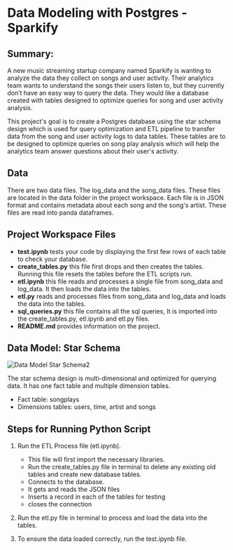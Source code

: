 # Data Modeling with Postgres - Sparkify

## Summary:

A new music streaming startup company named Sparkify is wanting to analyze the data they collect on songs and user activity. Their analytics team wants to understand the songs their users listen to, but they currently don’t have an easy way to query the data. They would like a database created with tables designed to optimize queries for song and user activity analysis.  

This project's goal is to create a Postgres database using the star schema design which is used for query optimization and ETL pipeline to transfer data from the song and user activity logs to data tables. These tables are to be designed to optimize queries on song play analysis which will help the analytics team answer questions about their user's activity.


## Data

There are two data files. The log_data and the song_data files. These files are located in the data folder in the project workspace. Each file is in JSON format and contains metadata about each song and the song's artist. These files are read into panda dataframes.


## Project Workspace Files
  
- **test.ipynb** tests your code by displaying the first few rows of each table to check your database.
- **create_tables.py** this file first drops and then creates the tables. Running this file resets the tables before the ETL scripts run.
- **etl.ipynb** this file reads and processes a single file from song_data and log_data. It then loads the data into the tables. 
- **etl.py** reads and processes files from song_data and log_data and loads the data into the tables. 
- **sql_queries.py** this file contains all the sql queries, It is imported into the create_tables.py, etl.ipynb and etl.py files.
- **README.md** provides information on the project.


## Data Model: Star Schema
![Data Model Star Schema2](https://github.com/mstrish33/DataModeling/assets/139257070/741e53da-f5b2-4dff-918b-f01f9b03f668)

The star schema design is multi-dimensional and optimized for querying data. It has one fact table and multiple dimension tables.
  
- Fact table: songplays
- Dimensions tables: users, time, artist and songs


## Steps for Running Python Script

1. Run the ETL Process file (etl.ipynb).
    - This file will first import the necessary libraries.
    - Run the create_tables.py file in terminal to delete any existing old tables and create new database tables.
    - Connects to the database.
    - It gets and reads the JSON files
    - Inserts a record in each of the tables for testing
    - closes the connection

2. Run the etl.py file in terminal to process and load the data into the tables.
3. To ensure the data loaded correctly, run the test.ipynb file.


